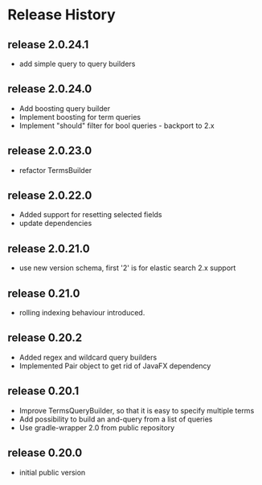 # Release History

## release 2.0.24.1
* add simple query to query builders

## release 2.0.24.0
* Add boosting query builder
* Implement boosting for term queries
* Implement "should" filter for bool queries - backport to 2.x

## release 2.0.23.0
* refactor TermsBuilder

## release 2.0.22.0
* Added support for resetting selected fields
* update dependencies

## release 2.0.21.0
* use new version schema, first '2' is for elastic search 2.x support

## release 0.21.0
* rolling indexing behaviour introduced.

## release 0.20.2
* Added regex and wildcard query builders
* Implemented Pair object to get rid of JavaFX dependency

## release 0.20.1
* Improve TermsQueryBuilder, so that it is easy to specify multiple terms
* Add possibility to build an and-query from a list of queries
* Use gradle-wrapper 2.0 from public repository

## release 0.20.0
* initial public version
